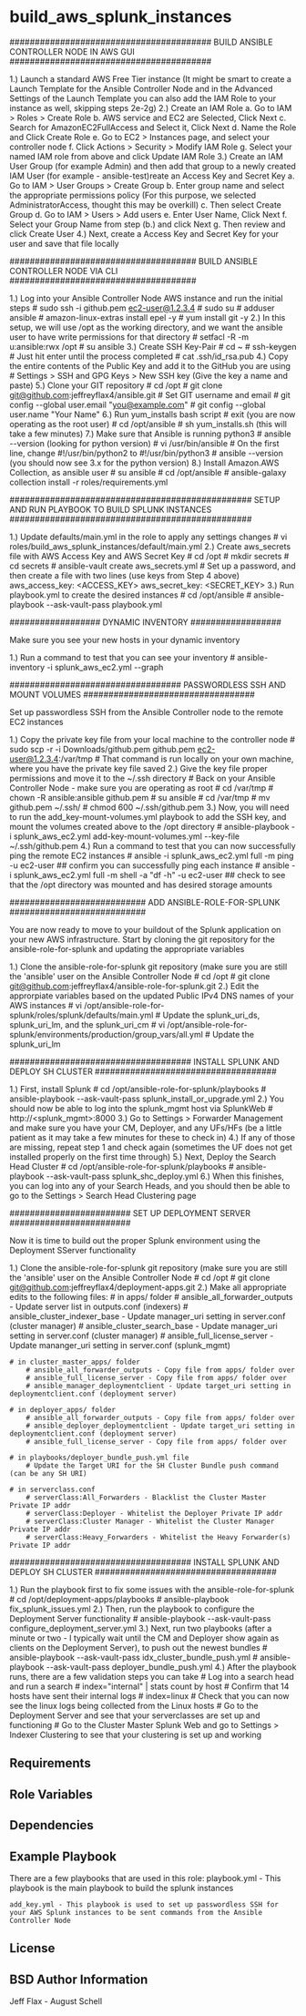 build_aws_splunk_instances
=========

########################################
BUILD ANSIBLE CONTROLLER NODE IN AWS GUI
########################################

1.) Launch a standard AWS Free Tier instance (It might be smart to create a Launch Template for the Ansible Controller Node and in the Advanced Settings of the Launch Template you can also add the IAM Role to your instance as well, skipping steps 2e-2g)
2.) Create an IAM Role
	   a. Go to IAM > Roles > Create Role
	   b. AWS service and EC2 are Selected, Click Next
	   c. Search for AmazonEC2FullAccess and Select it, Click Next
	   d. Name the Role and Click Create Role
	   e. Go to EC2 > Instances page, and select your controller node
	   f. Click Actions > Security > Modify IAM Role
	   g. Select your named IAM role from above and click Update IAM Role
3.) Create an IAM User Group (for example Admin) and then add that group to a newly created IAM User (for example - ansible-test)reate an Access Key and Secret Key
       a. Go to IAM > User Groups > Create Group
       b. Enter group name and select the appropriate permissions policy (For this purpose, we selected AdministratorAccess, thought this may be overkill)
       c. Then select Create Group
       d. Go to IAM > Users > Add users
       e. Enter User Name, Click Next
       f. Select your Group Name from step (b.) and click Next
       g. Then review and click Create User
4.) Next, create a Access Key and Secret Key for your user and save that file locally

#####################################
BUILD ANSIBLE CONTROLLER NODE VIA CLI
#####################################

1.) Log into your Ansible Controller Node AWS instance and run the initial steps
    # sudo ssh -i github.pem ec2-user@1.2.3.4
    # sudo su
    # adduser ansible
    # amazon-linux-extras install epel -y
    # yum install git -y
2.) In this setup, we will use /opt as the working directory, and we want the ansible user to have write permissions for that directory
    # setfacl -R -m u:ansible:rwx /opt
    # su ansible
3.) Create SSH Key-Pair
    # cd ~
    # ssh-keygen # Just hit enter until the process completed
    # cat .ssh/id_rsa.pub
4.) Copy the entire contents of the Public Key and add it to the GitHub you are using
    # Settings > SSH and GPG Keys > New SSH key (Give the key a name and paste)
5.) Clone your GIT repository
    # cd /opt
    # git clone git@github.com:jeffreyflax4/ansible.git
    # Set GIT username and email
    # git config --global user.email "you@example.com"
    # git config --global user.name "Your Name"
6.) Run yum_installs bash script
    # exit (you are now operating as the root user)
    # cd /opt/ansible
    # sh yum_installs.sh (this will take a few minutes)
7.) Make sure that Ansible is running python3
    # ansible --version (looking for python version)
    # vi /usr/bin/ansible
    # On the first line, change #!/usr/bin/python2 to #!/usr/bin/python3
    # ansible --version (you should now see 3.x for the python version)
8.) Install Amazon.AWS Collection, as ansible user
    # su ansible
    # cd /opt/ansible
    # ansible-galaxy collection install -r roles/requirements.yml

################################################
SETUP AND RUN PLAYBOOK TO BUILD SPLUNK INSTANCES
################################################

1.) Update defaults/main.yml in the role to apply any settings changes
    # vi roles/build_aws_splunk_instances/default/main.yml
2.) Create aws_secrets file with AWS Access Key and AWS Secret Key
    # cd /opt
    # mkdir secrets
    # cd secrets
    # ansible-vault create aws_secrets.yml
    # Set up a password, and then create a file with two lines (use keys from Step 4 above)
    	aws_access_key: <ACCESS_KEY>
	aws_secret_key: <SECRET_KEY>
3.) Run playbook.yml to create the desired instances
    # cd /opt/ansible
    # ansible-playbook --ask-vault-pass playbook.yml

##################
DYNAMIC INVENTORY
##################

Make sure you see your new hosts in your dynamic inventory

1.) Run a command to test that you can see your inventory
    # ansible-inventory -i splunk_aws_ec2.yml --graph

##################################
PASSWORDLESS SSH AND MOUNT VOLUMES
##################################

Set up passwordless SSH from the Ansible Controller node to the remote EC2 instances

1.) Copy the private key file from your local machine to the controller node
    # sudo scp -r -i Downloads/github.pem github.pem ec2-user@1.2.3.4:/var/tmp
    # That command is run locally on your own machine, where you have the private key file saved
2.) Give the key file proper permissions and move it to the ~/.ssh directory
    # Back on your Ansible Controller Node - make sure you are operating as root
    # cd /var/tmp
    # chown -R ansible:ansible github.pem
    # su ansible
    # cd /var/tmp
    # mv github.pem ~/.ssh/
    # chmod 600 ~/.ssh/github.pem
3.) Now, you will need to run the add_key-mount-volumes.yml playbook to add the SSH key, and mount the volumes created above to the /opt directory
    # ansible-playbook -i splunk_aws_ec2.yml add-key-mount-volumes.yml --key-file ~/.ssh/github.pem
4.) Run a command to test that you can now successfully ping the remote EC2 instances
    # ansible -i splunk_aws_ec2.yml full -m ping -u ec2-user ## confirm you can successfully ping each instance
    # ansible -i splunk_aws_ec2.yml full -m shell -a "df -h" -u ec2-user ## check to see that the /opt directory was mounted and has desired storage amounts

###########################
ADD ANSIBLE-ROLE-FOR-SPLUNK
###########################

You are now ready to move to your buildout of the Splunk application on your new AWS infrastructure. Start by cloning the git repository for the ansible-role-for-splunk and updating the appropriate variables

1.) Clone the ansible-role-for-splunk git repository (make sure you are still the 'ansible' user on the Ansible Controller Node
    # cd /opt
    # git clone git@github.com:jeffreyflax4/ansible-role-for-splunk.git 
2.) Edit the approrpiate variables based on the updated Public IPv4 DNS names of your AWS instances
    # vi /opt/ansible-role-for-splunk/roles/splunk/defaults/main.yml
    # Update the splunk_uri_ds, splunk_uri_lm, and the splunk_uri_cm
    # vi /opt/ansible-role-for-splunk/environments/production/group_vars/all.yml
    # Update the splunk_uri_lm

####################################
INSTALL SPLUNK AND DEPLOY SH CLUSTER
####################################

1.) First, install Splunk
    # cd /opt/ansible-role-for-splunk/playbooks
    # ansible-playbook --ask-vault-pass splunk_install_or_upgrade.yml
2.) You should now be able to log into the splunk_mgmt host via SplunkWeb
    # http://<splunk_mgmt>:8000
3.) Go to Settings > Forwarder Management and make sure you have your CM, Deployer, and any UFs/HFs (be a little patient as it may take a few minutes for these to check in)
4.) If any of those are missing, repeat step 1 and check again (sometimes the UF does not get installed properly on the first time through)
5.) Next, Deploy the Search Head Cluster
    # cd /opt/ansible-role-for-splunk/playbooks
    # ansible-playbook --ask-vault-pass splunk_shc_deploy.yml
6.) When this finishes, you can log into any of your Search Heads, and you should then be able to go to the Settings > Search Head Clustering page

########################
SET UP DEPLOYMENT SERVER
########################

Now it is time to build out the proper Splunk environment using the Deployment SServer functionality

1.) Clone the ansible-role-for-splunk git repository (make sure you are still the 'ansible' user on the Ansible Controller Node
    # cd /opt
    # git clone git@github.com:jeffreyflax4/deployment-apps.git
2.) Make all appropriate edits to the following files:
    # in apps/ folder
        # ansible_all_forwarder_outputs - Update server list in outputs.conf (indexers)
        # ansible_cluster_indexer_base - Update manager_uri setting in server.conf (cluster manager)
        # ansible_cluster_search_base - Update manager_uri setting in server.conf (cluster manager)
        # ansible_full_license_server - Update mananger_uri setting in server.conf (splunk_mgmt)

    # in cluster_master_apps/ folder
        # ansible_all_forwarder_outputs - Copy file from apps/ folder over
        # ansible_full_license_server - Copy file from apps/ folder over
        # ansible_manager_deploymentclient - Update target_uri setting in deploymentclient.conf (deployment server)

    # in deployer_apps/ folder
        # ansible_all_forwarder_outputs - Copy file from apps/ folder over
        # ansible_deployer_deploymentclient - Update target_uri setting in deploymentclient.conf (deployment server)
        # ansible_full_license_server - Copy file from apps/ folder over

    # in playbooks/deployer_bundle_push.yml file
        # Update the Target URI for the SH Cluster Bundle push command (can be any SH URI)

    # in serverclass.conf
        # serverClass:All_Forwarders - Blacklist the Cluster Master Private IP addr
        # serverClass:Deployer - Whitelist the Deployer Private IP addr
        # serverClass:Cluster Manager - Whitelist the Cluster Manager Private IP addr
        # serverClass:Heavy_Forwarders - Whitelist the Heavy Forwarder(s) Private IP addr

####################################
INSTALL SPLUNK AND DEPLOY SH CLUSTER
####################################

1.) Run the playbook first to fix some issues with the ansible-role-for-splunk
    # cd /opt/deployment-apps/playbooks
    # ansible-playbook fix_splunk_issues.yml
2.) Then, run the playbook to configure the Deployment Server functionality
    # ansible-playbook --ask-vault-pass configure_deployment_server.yml
3.) Next, run two playbooks (after a minute or two - I typically wait until the CM and Deployer show again as clients on the Deployment Server), to push out the newest bundles
    # ansible-playbook --ask-vault-pass idx_cluster_bundle_push.yml
    # ansible-playbook --ask-vault-pass deployer_bundle_push.yml
4.) After the playbook runs, there are a few validation steps you can take
    # Log into a search head and run a search
    # index="internal" | stats count by host
    # Confirm that 14 hosts have sent their internal logs
    # index=linux
    # Check that you can now see the linux logs being collected from the Linux hosts
    # Go to the Deployment Server and see that your serverclasses are set up and functioning
    # Go to the Cluster Master Splunk Web and go to Settings > Indexer Clustering to see that your clustering is set up and working

Requirements
------------
Role Variables
--------------
Dependencies
------------
Example Playbook
----------------
There are a few playbooks that are used in this role:
    playbook.yml -  This playbook is the main playbook to build the splunk instances

    add_key.yml - This playbook is used to set up passwordless SSH for your AWS Splunk instances to be sent commands from the Ansible Controller Node
License
-------
BSD
Author Information
------------------
Jeff Flax - August Schell
